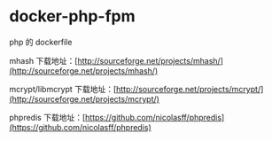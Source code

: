 # docker-php-fpm

php 的 dockerfile

mhash 下载地址：[http://sourceforge.net/projects/mhash/](http://sourceforge.net/projects/mhash/)

mcrypt/libmcrypt 下载地址：[http://sourceforge.net/projects/mcrypt/](http://sourceforge.net/projects/mcrypt/)

phpredis 下载地址：[https://github.com/nicolasff/phpredis](https://github.com/nicolasff/phpredis)

